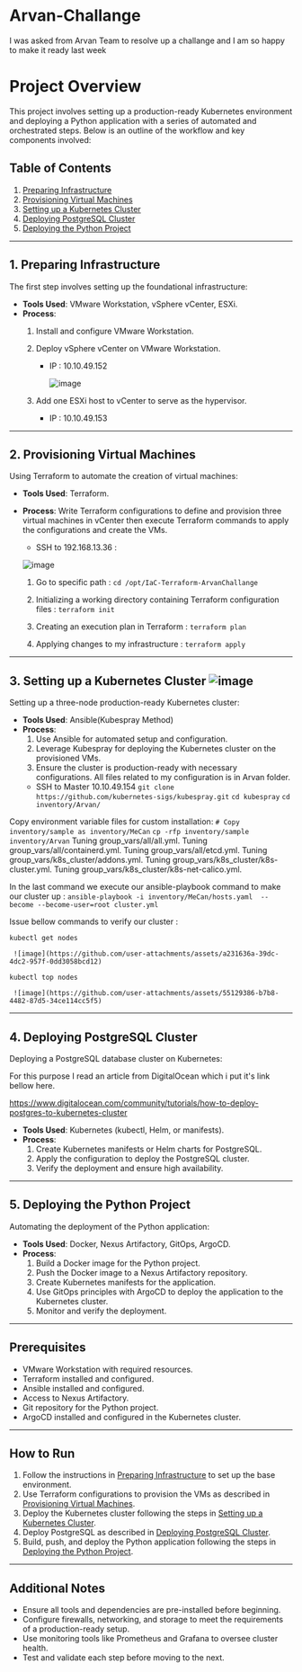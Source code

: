 # Arvan-Challange

I was asked from Arvan Team to resolve up a challange and I am so happy to make it ready last week

# Project Overview

This project involves setting up a production-ready Kubernetes environment and deploying a Python application with a series of automated and orchestrated steps. Below is an outline of the workflow and key components involved:

## Table of Contents
1. [Preparing Infrastructure](#1-preparing-infrastructure)
2. [Provisioning Virtual Machines](#2-provisioning-virtual-machines)
3. [Setting up a Kubernetes Cluster](#3-setting-up-a-kubernetes-cluster)
4. [Deploying PostgreSQL Cluster](#4-deploying-postgresql-cluster)
5. [Deploying the Python Project](#5-deploying-the-python-project)

---

## 1. Preparing Infrastructure

The first step involves setting up the foundational infrastructure:
- **Tools Used**: VMware Workstation, vSphere vCenter, ESXi.
- **Process**:
  1. Install and configure VMware Workstation.
  2. Deploy vSphere vCenter on VMware Workstation.
     * IP : 10.10.49.152
       
       ![image](https://github.com/user-attachments/assets/af2e5df3-a806-427f-aec3-2f93596cbbf9)

  4. Add one ESXi host to vCenter to serve as the hypervisor.
     * IP : 10.10.49.153

---

## 2. Provisioning Virtual Machines

Using Terraform to automate the creation of virtual machines:
- **Tools Used**: Terraform.
- **Process**:
 Write Terraform configurations to define and provision three virtual machines in vCenter then execute Terraform commands to apply the configurations and create the VMs.

  * SSH to 192.168.13.36 :
  
  ![image](https://github.com/user-attachments/assets/30226871-0f94-40e7-9c8f-b35810a69c65)

  1. Go to specific path :
  `cd /opt/IaC-Terraform-ArvanChallange`

  2. Initializing a working directory containing Terraform configuration files :
  `terraform init`

  3.  Creating an execution plan in Terraform :
   `terraform plan`

  4. Applying changes to my infrastructure :
  `terraform apply`

---

## 3. Setting up a Kubernetes Cluster ![image](https://github.com/user-attachments/assets/af8ec33a-fb05-4a28-95b7-417f029dec8f)


Setting up a three-node production-ready Kubernetes cluster:
- **Tools Used**: Ansible(Kubespray Method)
- **Process**:
  1. Use Ansible for automated setup and configuration.
  2. Leverage Kubespray for deploying the Kubernetes cluster on the provisioned VMs.
  3. Ensure the cluster is production-ready with necessary configurations.
     All files related to my configuration is in Arvan folder.
  * SSH to Master 10.10.49.154
 `git clone https://github.com/kubernetes-sigs/kubespray.git`
 `cd kubespray`
 `cd inventory/Arvan/`

Copy environment variable files for custom installation:
  `# Copy inventory/sample as inventory/MeCan`
   `cp -rfp inventory/sample inventory/Arvan`
Tuning group_vars/all/all.yml.
Tuning group_vars/all/containerd.yml.
Tuning group_vars/all/etcd.yml.
Tuning group_vars/k8s_cluster/addons.yml.
Tuning group_vars/k8s_cluster/k8s-cluster.yml.
Tuning group_vars/k8s_cluster/k8s-net-calico.yml.

In the last command we execute our ansible-playbook command to make our cluster up :
  `ansible-playbook -i inventory/MeCan/hosts.yaml  --become --become-user=root cluster.yml`

Issue bellow commands to verify our cluster : 

  `kubectl get nodes`
  
     ![image](https://github.com/user-attachments/assets/a231636a-39dc-4dc2-957f-0dd3058bcd12)

  `kubectl top nodes`
  
     ![image](https://github.com/user-attachments/assets/55129386-b7b8-4482-87d5-34ce114cc5f5)

---

## 4. Deploying PostgreSQL Cluster

Deploying a PostgreSQL database cluster on Kubernetes:

For this purpose I read an article from DigitalOcean which i put it's link bellow here.

  https://www.digitalocean.com/community/tutorials/how-to-deploy-postgres-to-kubernetes-cluster
- **Tools Used**: Kubernetes (kubectl, Helm, or manifests).
- **Process**:
  1. Create Kubernetes manifests or Helm charts for PostgreSQL.
  2. Apply the configuration to deploy the PostgreSQL cluster.
  3. Verify the deployment and ensure high availability.

---

## 5. Deploying the Python Project

Automating the deployment of the Python application:
- **Tools Used**: Docker, Nexus Artifactory, GitOps, ArgoCD.
- **Process**:
  1. Build a Docker image for the Python project.
  2. Push the Docker image to a Nexus Artifactory repository.
  3. Create Kubernetes manifests for the application.
  4. Use GitOps principles with ArgoCD to deploy the application to the Kubernetes cluster.
  5. Monitor and verify the deployment.

---

## Prerequisites

- VMware Workstation with required resources.
- Terraform installed and configured.
- Ansible installed and configured.
- Access to Nexus Artifactory.
- Git repository for the Python project.
- ArgoCD installed and configured in the Kubernetes cluster.

---

## How to Run

1. Follow the instructions in [Preparing Infrastructure](#1-preparing-infrastructure) to set up the base environment.
2. Use Terraform configurations to provision the VMs as described in [Provisioning Virtual Machines](#2-provisioning-virtual-machines).
3. Deploy the Kubernetes cluster following the steps in [Setting up a Kubernetes Cluster](#3-setting-up-a-kubernetes-cluster).
4. Deploy PostgreSQL as described in [Deploying PostgreSQL Cluster](#4-deploying-postgresql-cluster).
5. Build, push, and deploy the Python application following the steps in [Deploying the Python Project](#5-deploying-the-python-project).

---

## Additional Notes

- Ensure all tools and dependencies are pre-installed before beginning.
- Configure firewalls, networking, and storage to meet the requirements of a production-ready setup.
- Use monitoring tools like Prometheus and Grafana to oversee cluster health.
- Test and validate each step before moving to the next.


